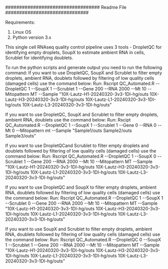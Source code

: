 ################################## Readme File ##############################

Requirements:
1. Linux OS
2. Python version 3.x

This single cell RNAseq quality control pipeline uses 3 tools - DropletQC for identifying empty droplets, SoupX to estimate ambient RNA in cells, Scrublet for identifying doublets.


To run the python scripts and generate output you need to run the following command:
If you want to use DropletQC, SoupX and Scrublet to filter empty droplets, ambient RNA, doublets followed by filtering of low quality cells (damaged cells) use the command below:
Run: Rscript QC_Automated.R --DropletQC 1 --SoupX 1 --Scrublet 1 --Gene 200 --RNA 2000 --Mt 10 --Mitopattern MT --Sample "10X-Lautz-H1-20240320-3v3-1DI-hg/outs 10X-Lautz-H3-20240320-3v3-1DI-hg/outs 10X-Lautz-L1-20240320-3v3-1DI-hg/outs 10X-Lautz-L3-20240320-3v3-1DI-hg/outs"

If you want to use DropletQC, SoupX and Scrublet to filter empty droplets, ambient RNA, doublets use the command below:
Run: Rscipt QC_Automated.R --DropletQC 1 --SoupX 1 --Scrublet 1 --Gene 0 --RNA 0 --Mt 0 --Mitopattern mt --Sample "Sample1/outs Sample2/outs Sample3/outs"

If you want to use DropletQCand Scrublet to filter empty droplets and doublets followed by filtering of low quality cells (damaged cells) use the command below:
Run: Rscript QC_Automated.R --DropletQC 1 --SoupX 0 --Scrublet 1 --Gene 200 --RNA 2000 --Mt 10 --Mitopattern MT --Sample "10X-Lautz-H1-20240320-3v3-1DI-hg/outs 10X-Lautz-H3-20240320-3v3-1DI-hg/outs 10X-Lautz-L1-20240320-3v3-1DI-hg/outs 10X-Lautz-L3-20240320-3v3-1DI-hg/outs"

If you want to use DropletQC and SoupX to filter empty droplets, ambient RNA, doublets followed by filtering of low quality cells (damaged cells) use the command below:
Run: Rscript QC_Automated.R --DropletQC 1 --SoupX 1 --Scrublet 0 --Gene 200 --RNA 2000 --Mt 10 --Mitopattern MT --Sample "10X-Lautz-H1-20240320-3v3-1DI-hg/outs 10X-Lautz-H3-20240320-3v3-1DI-hg/outs 10X-Lautz-L1-20240320-3v3-1DI-hg/outs 10X-Lautz-L3-20240320-3v3-1DI-hg/outs"

If you want to use SoupX and Scrublet to filter empty droplets, ambient RNA, doublets followed by filtering of low quality cells (damaged cells) use the command below:
Run: Rscript QC_Automated.R --DropletQC 0 --SoupX 1 --Scrublet 1 --Gene 200 --RNA 2000 --Mt 10 --Mitopattern MT --Sample "10X-Lautz-H1-20240320-3v3-1DI-hg/outs 10X-Lautz-H3-20240320-3v3-1DI-hg/outs 10X-Lautz-L1-20240320-3v3-1DI-hg/outs 10X-Lautz-L3-20240320-3v3-1DI-hg/outs"
